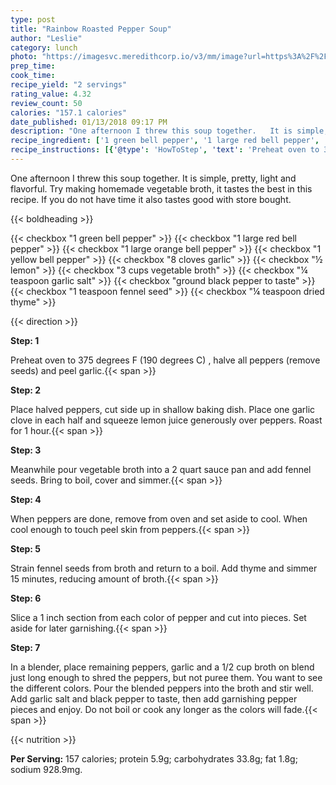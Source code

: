 ```yaml
---
type: post
title: "Rainbow Roasted Pepper Soup"
author: "Leslie"
category: lunch
photo: "https://imagesvc.meredithcorp.io/v3/mm/image?url=https%3A%2F%2Fimages.media-allrecipes.com%2Fuserphotos%2F3596854.jpg"
prep_time: 
cook_time: 
recipe_yield: "2 servings"
rating_value: 4.32
review_count: 50
calories: "157.1 calories"
date_published: 01/13/2018 09:17 PM
description: "One afternoon I threw this soup together.   It is simple, pretty, light and flavorful.  Try making homemade vegetable broth, it tastes the best in this recipe.  If you do not have time it also tastes good with store bought."
recipe_ingredient: ['1 green bell pepper', '1 large red bell pepper', '1 large orange bell pepper', '1 yellow bell pepper', '8 cloves garlic', '½ lemon', '3 cups vegetable broth', '¼ teaspoon garlic salt', 'ground black pepper to taste', '1 teaspoon fennel seed', '¼ teaspoon dried thyme']
recipe_instructions: [{'@type': 'HowToStep', 'text': 'Preheat oven to 375 degrees F (190 degrees C) , halve all peppers (remove seeds)  and peel garlic.\n'}, {'@type': 'HowToStep', 'text': 'Place halved peppers, cut side up in shallow baking dish.  Place one garlic clove in each half and squeeze lemon juice generously over peppers. Roast for 1 hour.\n'}, {'@type': 'HowToStep', 'text': 'Meanwhile pour vegetable broth into a 2 quart sauce pan and add fennel seeds.  Bring to boil, cover and simmer.\n'}, {'@type': 'HowToStep', 'text': 'When peppers are done, remove from oven and set aside to cool.  When cool enough to touch peel skin from peppers.\n'}, {'@type': 'HowToStep', 'text': 'Strain fennel seeds from broth and return to a boil.  Add thyme and simmer 15 minutes, reducing amount of broth.\n'}, {'@type': 'HowToStep', 'text': 'Slice a 1 inch section from each color of pepper and cut into pieces.  Set aside for later garnishing.\n'}, {'@type': 'HowToStep', 'text': 'In a blender, place remaining peppers, garlic  and a 1/2 cup broth on blend just long enough to shred the peppers, but not puree them.  You want to see the different colors.  Pour the blended peppers into the broth and stir well.  Add garlic salt and black pepper to taste, then add garnishing pepper pieces and enjoy.  Do not boil or cook any longer as the colors will fade.\n'}]
---
```


One afternoon I threw this soup together.   It is simple, pretty, light and flavorful.  Try making homemade vegetable broth, it tastes the best in this recipe.  If you do not have time it also tastes good with store bought. 

{{< boldheading >}}

{{< checkbox "1  green bell pepper" >}}
{{< checkbox "1 large red bell pepper" >}}
{{< checkbox "1 large orange bell pepper" >}}
{{< checkbox "1  yellow bell pepper" >}}
{{< checkbox "8 cloves garlic" >}}
{{< checkbox "½  lemon" >}}
{{< checkbox "3 cups vegetable broth" >}}
{{< checkbox "¼ teaspoon garlic salt" >}}
{{< checkbox "ground black pepper to taste" >}}
{{< checkbox "1 teaspoon fennel seed" >}}
{{< checkbox "¼ teaspoon dried thyme" >}}


{{< direction >}}

**Step: 1**

Preheat oven to 375 degrees F (190 degrees C) , halve all peppers (remove seeds)  and peel garlic.{{< span >}}

**Step: 2**

Place halved peppers, cut side up in shallow baking dish.  Place one garlic clove in each half and squeeze lemon juice generously over peppers. Roast for 1 hour.{{< span >}}

**Step: 3**

Meanwhile pour vegetable broth into a 2 quart sauce pan and add fennel seeds.  Bring to boil, cover and simmer.{{< span >}}

**Step: 4**

When peppers are done, remove from oven and set aside to cool.  When cool enough to touch peel skin from peppers.{{< span >}}

**Step: 5**

Strain fennel seeds from broth and return to a boil.  Add thyme and simmer 15 minutes, reducing amount of broth.{{< span >}}

**Step: 6**

Slice a 1 inch section from each color of pepper and cut into pieces.  Set aside for later garnishing.{{< span >}}

**Step: 7**

In a blender, place remaining peppers, garlic  and a 1/2 cup broth on blend just long enough to shred the peppers, but not puree them.  You want to see the different colors.  Pour the blended peppers into the broth and stir well.  Add garlic salt and black pepper to taste, then add garnishing pepper pieces and enjoy.  Do not boil or cook any longer as the colors will fade.{{< span >}}

{{< nutrition >}}

**Per Serving:** 157 calories; protein 5.9g; carbohydrates 33.8g; fat 1.8g; sodium 928.9mg.